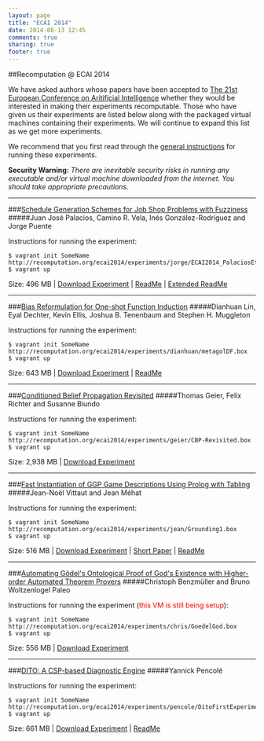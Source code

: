 ```yaml
---
layout: page
title: "ECAI 2014"
date: 2014-08-13 12:45
comments: true
sharing: true
footer: true
---
```


##Recomputation @ ECAI 2014

We have asked authors whose papers have been accepted to [The 21st European Conference on Aritificial Intelligence](http://www.ecai2014.org/) whether they would be interested in making their experiments recomputable. Those who have given us their experiments are listed below along with the packaged virtual machines containing their experiments. We will continue to expand this list as we get more experiments.

We recommend that you first read through the [general instructions](/ecai2014/instructions.html) for running these experiments.

**Security Warning:** *There are inevitable security risks in running any executable and/or virtual machine downloaded from the internet. You should take appropriate precautions.*

----
###[Schedule Generation Schemes for Job Shop Problems with Fuzziness](http://ebooks.iospress.nl/volumearticle/37021)
#####Juan Jos&eacute; Palacios, Camino R. Vela, In&eacute;s Gonz&aacute;lez-Rodr&iacute;guez and  Jorge Puente

Instructions for running the experiment:

    $ vagrant init SomeName http://recomputation.org/ecai2014/experiments/jorge/ECAI2014_PalaciosEtal.box
    $ vagrant up

Size: 496 MB | [Download Experiment](/ecai2014/experiments/jorge/ECAI2014_PalaciosEtal.box) | [ReadMe](/ecai2014/experiments/jorge/readme_ECAI2014_PalaciosEtal.txt) | [Extended ReadMe](/ecai2014/experiments/jorge/extended_readme.txt)

----
###[Bias Reformulation for One-shot Function Induction](http://ebooks.iospress.nl/volumearticle/36994)
#####Dianhuan Lin, Eyal Dechter, Kevin Ellis, Joshua B. Tenenbaum and Stephen H. Muggleton

Instructions for running the experiment:

    $ vagrant init SomeName http://recomputation.org/ecai2014/experiments/dianhuan/metagolDF.box
    $ vagrant up

Size: 643 MB | [Download Experiment](/ecai2014/experiments/dianhuan/metagolDF.box) | [ReadMe](/ecai2014/experiments/dianhuan/README.txt)

----
###[Conditioned Belief Propagation Revisited](http://ebooks.iospress.nl/volumearticle/37095)
#####Thomas Geier, Felix Richter and Susanne Biundo

Instructions for running the experiment:

    $ vagrant init SomeName http://recomputation.org/ecai2014/experiments/geier/CBP-Revisited.box
    $ vagrant up

Size: 2,938 MB | [Download Experiment](/ecai2014/experiments/geier/CBP-Revisited.box)

----
###[Fast Instantiation of GGP Game Descriptions Using Prolog with Tabling](http://ebooks.iospress.nl/volumearticle/37150)
#####Jean-No&euml;l Vittaut and Jean M&eacute;hat

Instructions for running the experiment:

    $ vagrant init SomeName http://recomputation.org/ecai2014/experiments/jean/Grounding1.box
    $ vagrant up

Size: 516 MB | [Download Experiment](/ecai2014/experiments/jean/Grounding1.box) | [Short Paper](/ecai2014/experiments/jean/InstantiationVittaut2014-short.pdf) | [ReadMe](/ecai2014/experiments/jean/README.txt)

----
###[Automating G&ouml;del's Ontological Proof of God's Existence with Higher-order Automated Theorem Provers](http://ebooks.iospress.nl/volumearticle/36922)
#####Christoph Benzm&uuml;ller and Bruno Woltzenlogel Paleo

Instructions for running the experiment (<font color="red">this VM is still being setup</font>):

    $ vagrant init SomeName http://recomputation.org/ecai2014/experiments/chris/GoedelGod.box
    $ vagrant up

Size: 556 MB | [Download Experiment](/ecai2014/experiments/chris/GoedelGod.box)


----
###[DITO: A CSP-based Diagnostic Engine](http://ebooks.iospress.nl/volumearticle/37023)
#####Yannick Pencol&eacute;

Instructions for running the experiment:

    $ vagrant init SomeName http://recomputation.org/ecai2014/experiments/pencole/DitoFirstExperimentsOnC6288.box
    $ vagrant up

Size: 661 MB | [Download Experiment](/ecai2014/experiments/pencole/DitoFirstExperimentsOnC6288.box) | [ReadMe](/ecai2014/experiments/pencole/README.txt)




